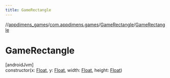 ```yaml
---
title: GameRectangle
---
```

//[appdimens_games](../../../index.html)/[com.appdimens.games](../index.html)/[GameRectangle](index.html)/[GameRectangle](-game-rectangle.html)



# GameRectangle



[androidJvm]\
constructor(x: [Float](https://kotlinlang.org/api/core/kotlin-stdlib/kotlin/-float/index.html), y: [Float](https://kotlinlang.org/api/core/kotlin-stdlib/kotlin/-float/index.html), width: [Float](https://kotlinlang.org/api/core/kotlin-stdlib/kotlin/-float/index.html), height: [Float](https://kotlinlang.org/api/core/kotlin-stdlib/kotlin/-float/index.html))



